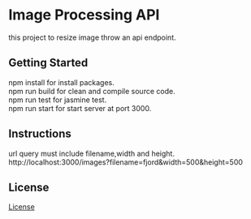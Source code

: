 # Image Processing API

this project to resize image throw an api endpoint.

## Getting Started

npm install for install packages.<br />
npm run build for clean and compile source code.<br />
npm run test for jasmine test.<br />
npm run start for start server at port 3000.<br />

## Instructions

url query must include filename,width and height.
http://localhost:3000/images?filename=fjord&width=500&height=500

## License

[License](LICENSE.txt)
